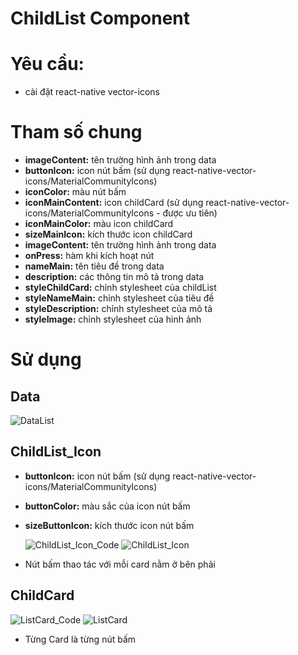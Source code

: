 # ChildList Component
# Yêu cầu:
- cài đặt react-native vector-icons
# Tham số chung 
- **imageContent:** tên trường hình ảnh trong data
- **buttonIcon:** icon nút bấm (sử dụng react-native-vector-icons/MaterialCommunityIcons)
- **iconColor:** màu nút bấm
- **iconMainContent:** icon childCard (sử dụng react-native-vector-icons/MaterialCommunityIcons - được ưu tiên)
- **iconMainColor:** màu icon childCard
- **sizeMainIcon:** kích thước icon childCard
- **imageContent:** tên trường hình ảnh trong data
- **onPress:** hàm khi kích hoạt nút
- **nameMain:** tên tiêu đề trong data
- **description:** các thông tin mô tả trong data
- **styleChildCard:** chỉnh stylesheet của childList
- **styleNameMain:** chỉnh stylesheet của tiêu đề
- **styleDescription:** chỉnh stylesheet của mô tả
- **styleImage:** chỉnh stylesheet của hình ảnh  
# Sử dụng
## Data
![DataList](https://user-images.githubusercontent.com/63685448/199938397-aba655e7-5840-4e6b-bf30-7685d479c75f.jpg)
## ChildList_Icon
- **buttonIcon:** icon nút bấm (sử dụng react-native-vector-icons/MaterialCommunityIcons)
- **buttonColor:** màu sắc của icon nút bấm
- **sizeButtonIcon:** kích thước icon nút bấm

  ![ChildList_Icon_Code](https://user-images.githubusercontent.com/63685448/199938738-253f9678-6c6d-45b8-9b05-7cdb92ed0c82.jpg)
  ![ChildList_Icon](https://user-images.githubusercontent.com/63685448/199938752-2fafbf66-d333-40a0-8c1a-abe393e71e04.PNG)
  
- Nút bấm thao tác với mỗi card nằm ở bên phải
## ChildCard
  ![ListCard_Code](https://user-images.githubusercontent.com/63685448/199938765-9eb50d92-e6e9-4bcf-bcd5-d9e06bd9e915.PNG)
  ![ListCard](https://user-images.githubusercontent.com/63685448/199938775-d3b6bdc5-8e08-440c-beca-18f697f119d7.PNG)
  
- Từng Card là từng nút bấm

